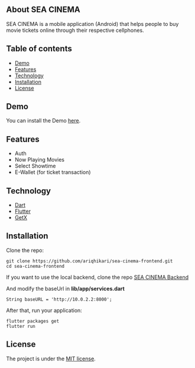 ## About SEA CINEMA

SEA CINEMA is a mobile application (Android) that helps people to buy movie tickets online through their respective cellphones.

## Table of contents

- [Demo](#demo)
- [Features](#features)
- [Technology](#technology)
- [Installation](#installation)
- [License](#license)

## Demo

You can install the Demo [here](https://github.com/ariqhikari/sea-cinema-frontend/blob/main/seacinema.apk).

## Features

- Auth
- Now Playing Movies
- Select Showtime
- E-Wallet (for ticket transaction)

## Technology

- [Dart](https://dart.dev/)
- [Flutter](https://flutter.dev/)
- [GetX](https://pub.dev/packages/get/)

## Installation

Clone the repo:

```shell
git clone https://github.com/ariqhikari/sea-cinema-frontend.git
cd sea-cinema-frontend
```

If you want to use the local backend, clone the repo [SEA CINEMA Backend](https://github.com/ariqhikari/sea-cinema-backend)

And modify the baseUrl in **lib/app/services.dart**

```shell
String baseURL = 'http://10.0.2.2:8000';
```

After that, run your application:

```shell
flutter packages get
flutter run
```

## License

The project is under the [MIT license](https://github.com/ariqhikari/sea-cinema-frontend/blob/main/LICENSE).
